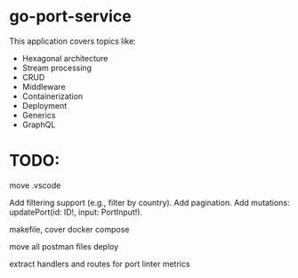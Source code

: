 # go-port-service
This application covers topics like:
- Hexagonal architecture
- Stream processing
- CRUD
- Middleware
- Containerization
- Deployment
- Generics
- GraphQL

# TODO:
move .vscode

Add filtering support (e.g., filter by country).
Add pagination.
Add mutations: updatePort(id: ID!, input: PortInput!).

makefile, cover
docker compose

move all postman files
deploy

extract handlers and routes for port
linter
metrics
